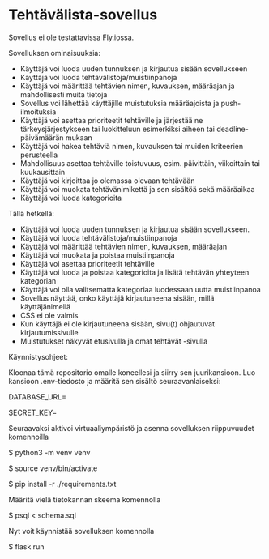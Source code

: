 # Tehtävälista-sovellus
Sovellus ei ole testattavissa Fly.iossa.

Sovelluksen ominaisuuksia:

- Käyttäjä voi luoda uuden tunnuksen ja kirjautua sisään sovellukseen
- Käyttäjä voi luoda tehtävälistoja/muistiinpanoja
- Käyttäjä voi määrittää tehtävien nimen, kuvauksen, määräajan ja mahdollisesti muita tietoja
- Sovellus voi lähettää käyttäjille muistutuksia määräajoista ja push-ilmoituksia
- Käyttäjä voi asettaa prioriteetit tehtäville ja järjestää ne tärkeysjärjestykseen tai luokitteluun esimerkiksi aiheen tai deadline-päivämäärän mukaan
- Käyttäjä voi hakea tehtäviä nimen, kuvauksen tai muiden kriteerien perusteella
- Mahdollisuus asettaa tehtäville toistuvuus, esim. päivittäin, viikoittain tai kuukausittain
- Käyttäjä voi kirjoittaa jo olemassa olevaan tehtävään
- Käyttäjä voi muokata tehtävänimikettä ja sen sisältöä sekä määräaikaa
- Käyttäjä voi luoda kategorioita


Tällä hetkellä:
- Käyttäjä voi luoda uuden tunnuksen ja kirjautua sisään sovellukseen.
- Käyttäjä voi luoda tehtävälistoja/muistiinpanoja
- Käyttäjä voi määrittää tehtävien nimen, kuvauksen, määräajan 
- Käyttäjä voi muokata ja poistaa muistiinpanoja
- Käyttäjä voi asettaa prioriteetit tehtäville
- Käyttäjä voi luoda ja poistaa kategorioita ja lisätä tehtävän yhteyteen kategorian
- Käyttäjä voi olla valitsematta kategoriaa luodessaan uutta muistiinpanoa
- Sovellus näyttää, onko käyttäjä kirjautuneena sisään, millä käyttäjänimellä
- CSS ei ole valmis
- Kun käyttäjä ei ole kirjautuneena sisään, sivu(t) ohjautuvat kirjautumissivulle
- Muistutukset näkyvät etusivulla ja omat tehtävät -sivulla


Käynnistysohjeet:

Kloonaa tämä repositorio omalle koneellesi ja siirry sen juurikansioon. Luo kansioon .env-tiedosto ja määritä sen sisältö seuraavanlaiseksi:

DATABASE_URL=<tietokannan-paikallinen-osoite>

SECRET_KEY=<salainen-avain>

Seuraavaksi aktivoi virtuaaliympäristö ja asenna sovelluksen riippuvuudet komennoilla

$ python3 -m venv venv

$ source venv/bin/activate

$ pip install -r ./requirements.txt


Määritä vielä tietokannan skeema komennolla

$ psql < schema.sql

Nyt voit käynnistää sovelluksen komennolla

$ flask run
